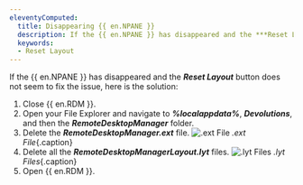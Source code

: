 ```yaml
---
eleventyComputed:
  title: Disappearing {{ en.NPANE }}
  description: If the {{ en.NPANE }} has disappeared and the ***Reset Layout*** button does not seem to fix the issue, this is an alternate solution.
  keywords:
  - Reset Layout
---
```


If the {{ en.NPANE }} has disappeared and the ***Reset Layout*** button does not seem to fix the issue, here is the solution:  

1. Close {{ en.RDM }}. 
1. Open your File Explorer and navigate to ***%localappdata%***, ***Devolutions***, and then the ***RemoteDesktopManager*** folder.  
1. Delete the ***RemoteDesktopManager.ext*** file. 
![.ext File](/img/en/kb/KB0006.png)
*.ext File*{.caption} 
1. Delete all the ***RemoteDesktopManagerLayout.lyt*** files. 
![.lyt Files](/img/en/kb/KB0007.png)
*.lyt Files*{.caption} 
1. Open {{ en.RDM }}. 
